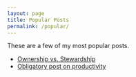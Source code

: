 ```yaml
---
layout: page
title: Popular Posts
permalink: /popular/
---
```


These are a few of my most popular posts.

- [Ownership vs. Stewardship](https://peter.zaffina.net/blog/Ownership-vs-Stewardship/)
- [Obligatory post on productivity](https://peter.zaffina.net/blog/Productivity/)
